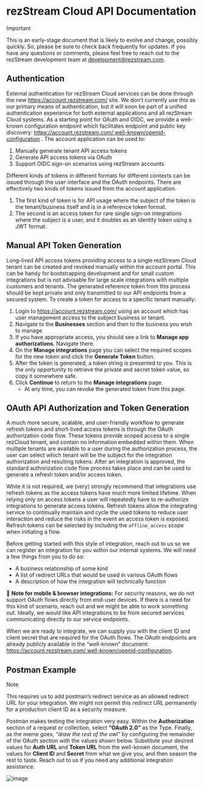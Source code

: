 # rezStream Cloud API Documentation

> [!IMPORTANT]
> This is an early-stage document that is likely to evolve and change, possibly quickly. So, please be sure to check back frequently for updates. If you have any questions or comments, please feel free to reach out to the rezStream development team at development@rezstream.com.

## Authentication

External authentication for rezStream Cloud services can be done through the new https://account.rezstream.com/ site. We don’t currently use this as our primary means of authentication, but it will soon be part of a unified authentication experience for both external applications and all rezStream Cloud systems. As a starting point for OAuth and OIDC, we provide a well-known configuration endpoint which facilitates endpoint and public key discovery: https://account.rezstream.com/.well-known/openid-configuration . The account application can be used to:
1. Manually generate tenant API access tokens
2. Generate API access tokens via OAuth
3. Support OIDC sign-on scenarios using rezStream accounts

Different kinds of tokens in different formats for different contexts can be issued through the user interface and the OAuth endpoints. There are effectively two kinds of tokens issued from the account application. 
1. The first kind of token is for API usage where the subject of the token is the tenant/business itself and is in a reference token format. 
2. The second is an access token for rare single sign-on integrations where the subject is a user, and it doubles as an identity token using a JWT format. 

## Manual API Token Generation 

Long-lived API access tokens providing access to a single rezStream Cloud tenant can be created and revoked manually within the account portal. This can be handy for bootstrapping development and for small custom integrations but is not advisable for large scale integrations with multiple customers and tenants. The generated reference token from this process should be kept private and only transmitted to our API endpoints from a secured system. To create a token for access to a specific tenant manually: 

1. Login to https://account.rezstream.com/ using an account which has user management access to the subject business or tenant.
2. Navigate to the **Businesses** section and then to the business you wish to manage 
3. If you have appropriate access, you should see a link to **Manage app authorizations**. Navigate there. 
4. On the **Manage integrations** page you can select the required scopes for the new token and click the **Generate Token** button. 
5. After the token is generated, a token string is presented to you. This is the only opportunity to retrieve the private and secret token value, so copy it somewhere safe. 
6. Click **Continue** to return to the **Manage integrations** page. 
   * At any time, you can revoke the generated token from this page.

## OAuth API Authorization and Token Generation 

A much more secure, scalable, and user-friendly workflow to generate refresh tokens and short-lived access tokens is through the OAuth authorization code flow. These tokens provide scoped access to a single rezCloud tenant, and contain no information embedded within them. When multiple tenants are available to a user during the authorization process, the user can select which tenant will be the subject for the integration authorization and resulting tokens. After an integration is approved, the standard authorization code flow process takes place and can be used to generate a refresh token and/or access token. 

While it is not required, we (very) strongly recommend that integrations use refresh tokens as the access tokens have much more limited lifetime. When relying only on access tokens a user will repeatedly have to re-authorize integrations to generate access tokens. Refresh tokens allow the integrating service to continually maintain and cycle the used tokens to reduce user interaction and reduce the risks in the event an access token is exposed. Refresh tokens can be selected by including the `offline_access` scope when initiating a flow. 

Before getting started with this style of integration, reach out to us so we can register an integration for you within our internal systems. We will need a few things from you to do so: 

* A business relationship of some kind 
* A list of redirect URLs that would be used in various OAuth flows 
* A description of how the integration will technically function 

📱 **Note for mobile & browser integrations:** For security reasons, we do not support OAuth flows directly from end-user devices. If there is a need for this kind of scenario, reach out and we might be able to work something out. Ideally, we would like API integrations to be from secured services communicating directly to our service endpoints. 

When we are ready to integrate, we can supply you with the client ID and client secret that are required for the OAuth flows. The OAuth endpoints are already publicly available in the “well-known” document: https://account.rezstream.com/.well-known/openid-configuration. 

## Postman Example 

> [!NOTE]
> This requires us to add postman’s redirect service as an allowed redirect URL for your integration. We might not permit this redirect URL permanently for a production client ID as a security measure. 

Postman makes testing the integration very easy. Within the **Authorization** section of a request or collection, select **“OAuth 2.0”** as the Type. Finally, as the meme goes, *“draw the rest of the owl”* by configuring the remainder of the OAuth section with the values shown below. Substitute your desired values for **Auth URL** and **Token URL** from the well-known document, the values for **Client ID** and **Secret** from what we give you, and then season the rest to taste. Reach out to us if you need any additional integration assistance. 

![image](https://github.com/rezstream/rezStream-Cloud-API-Documentation/assets/1365831/d7ab2569-2bda-4175-95e9-7cabe104edd1)
